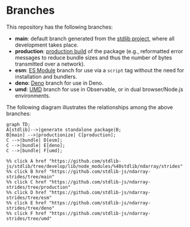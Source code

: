 <!--

@license Apache-2.0

Copyright (c) 2022 The Stdlib Authors.

Licensed under the Apache License, Version 2.0 (the "License");
you may not use this file except in compliance with the License.
You may obtain a copy of the License at

    http://www.apache.org/licenses/LICENSE-2.0

Unless required by applicable law or agreed to in writing, software
distributed under the License is distributed on an "AS IS" BASIS,
WITHOUT WARRANTIES OR CONDITIONS OF ANY KIND, either express or implied.
See the License for the specific language governing permissions and
limitations under the License.

-->

# Branches

This repository has the following branches:

-   **main**: default branch generated from the [stdlib project][stdlib-url], where all development takes place.
-   **production**: [production build][production-url] of the package (e.g., reformatted error messages to reduce bundle sizes and thus the number of bytes transmitted over a network).
-   **esm**: [ES Module][esm-url] branch for use via a `script` tag without the need for installation and bundlers.
-   **deno**: [Deno][deno-url] branch for use in Deno.
-   **umd**: [UMD][umd-url] branch for use in Observable, or in dual browser/Node.js environments.

The following diagram illustrates the relationships among the above branches:

```mermaid
graph TD;
A[stdlib]-->|generate standalone package|B;
B[main] -->|productionize| C[production];
C -->|bundle| D[esm];
C -->|bundle| E[deno];
C -->|bundle| F[umd];

%% click A href "https://github.com/stdlib-js/stdlib/tree/develop/lib/node_modules/%40stdlib/ndarray/strides"
%% click B href "https://github.com/stdlib-js/ndarray-strides/tree/main"
%% click C href "https://github.com/stdlib-js/ndarray-strides/tree/production"
%% click D href "https://github.com/stdlib-js/ndarray-strides/tree/esm"
%% click E href "https://github.com/stdlib-js/ndarray-strides/tree/deno"
%% click F href "https://github.com/stdlib-js/ndarray-strides/tree/umd"
```

[stdlib-url]: https://github.com/stdlib-js/stdlib/tree/develop/lib/node_modules/%40stdlib/ndarray/strides
[production-url]: https://github.com/stdlib-js/ndarray-strides/tree/production
[deno-url]: https://github.com/stdlib-js/ndarray-strides/tree/deno
[umd-url]: https://github.com/stdlib-js/ndarray-strides/tree/umd
[esm-url]: https://github.com/stdlib-js/ndarray-strides/tree/esm